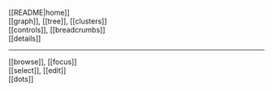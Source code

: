 [[README|home]]  
[[graph]], [[tree]], [[clusters]]  
[[controls]], [[breadcrumbs]]  
[[details]]  

---
[[browse]], [[focus]]  
[[select]], [[edit]]  
[[dots]]  


